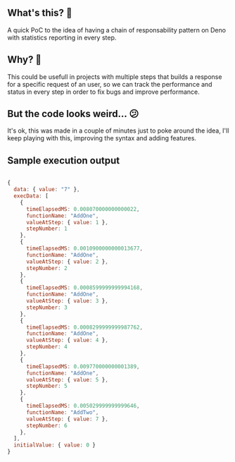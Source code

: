 ## What's this? 🎃

A quick PoC to the idea of having a chain of responsability pattern on Deno with statistics reporting in every step.

## Why? 🤔

This could be usefull in projects with multiple steps that builds a response for a specific request of an user, so we can track the performance and status in every step in order to fix bugs and improve performance.

## But the code looks weird... 😕

It's ok, this was made in a couple of minutes just to poke around the idea, I'll keep playing with this, improving the syntax and adding features.

## Sample execution output

```js

{
  data: { value: "7" },
  execData: [
    {
      timeElapsedMS: 0.008070000000000022,
      functionName: "AddOne",
      valueAtStep: { value: 1 },
      stepNumber: 1
    },
    {
      timeElapsedMS: 0.0010900000000013677,
      functionName: "AddOne",
      valueAtStep: { value: 2 },
      stepNumber: 2
    },
    {
      timeElapsedMS: 0.0008599999999994168,
      functionName: "AddOne",
      valueAtStep: { value: 3 },
      stepNumber: 3
    },
    {
      timeElapsedMS: 0.0008299999999987762,
      functionName: "AddOne",
      valueAtStep: { value: 4 },
      stepNumber: 4
    },
    {
      timeElapsedMS: 0.009770000000001389,
      functionName: "AddOne",
      valueAtStep: { value: 5 },
      stepNumber: 5
    },
    {
      timeElapsedMS: 0.005029999999999646,
      functionName: "AddTwo",
      valueAtStep: { value: 7 },
      stepNumber: 6
    },
  ],
  initialValue: { value: 0 }
}

```